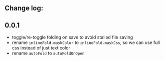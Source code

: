 ## Change log:

## 0.0.1

- toggle/re-toggle folding on save to avoid stalled file saving
- rename `inlineFold.maskColor` to `inlineFold.maskCss`, so we can use full css instead of just text color
- rename `autoFold` to `autoFoldOnOpen`
